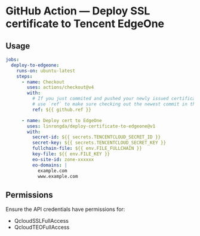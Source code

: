 # GitHub Action — Deploy SSL certificate to Tencent EdgeOne

## Usage
```yaml
jobs:
  deploy-to-edgeone:
    runs-on: ubuntu-latest
    steps:
      - name: Checkout
        uses: actions/checkout@v4
        with:
          # If you just commited and pushed your newly issued certificate to this repo in a previous job,
          # use `ref` to make sure checking out the newest commit in this job
          ref: ${{ github.ref }}

      - name: Deploy cert to EdgeOne
        uses: linrongda/deploy-certificate-to-edgeone@v1
        with:
          secret-id: ${{ secrets.TENCENTCLOUD_SECRET_ID }}
          secret-key: ${{ secrets.TENCENTCLOUD_SECRET_KEY }}
          fullchain-file: ${{ env.FILE_FULLCHAIN }}
          key-file: ${{ env.FILE_KEY }}
          eo-site-id: zone-xxxxxx
          eo-domains: |
            example.com
            www.example.com
```

## Permissions
Ensure the API credentials have permissions for:
- QcloudSSLFullAccess
- QcloudTEOFullAccess
